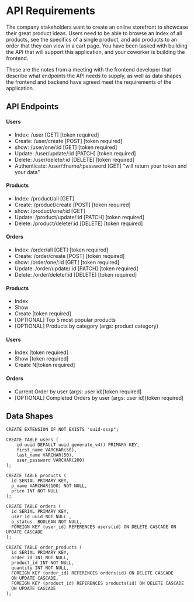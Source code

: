 # API Requirements

The company stakeholders want to create an online storefront to showcase their great product ideas. Users need to be able to browse an index of all products, see the specifics of a single product, and add products to an order that they can view in a cart page. You have been tasked with building the API that will support this application, and your coworker is building the frontend.

These are the notes from a meeting with the frontend developer that describe what endpoints the API needs to supply, as well as data shapes the frontend and backend have agreed meet the requirements of the application.

## API Endpoints

#### Users

- Index: /user [GET] [token required]
- Create: /user/create [POST] [token required]
- show: /user/one/:id [GET] [token required]
- Update: /user/update/:id [PATCH] [token required]
- Delete: /user/delete/:id [DELETE] [token required]
- Authenticate: /user/:fname/:password [GET] "will return your token and your data"

#### Products

- Index: /product/all [GET]
- Create: /product/create [POST] [token required]
- show: /product/one/:id [GET]
- Update: /product/update/:id [PATCH] [token required]
- Delete: /product/delete/:id [DELETE] [token required]

#### Orders

- Index: /order/all [GET] [token required]
- Create: /order/create [POST] [token required]
- show: /order/one/:id [GET] [token required]
- Update: /order/update/:id [PATCH] [token required]
- Delete: /order/delete/:id [DELETE] [token required]

#### Products

- Index
- Show
- Create [token required]
- [OPTIONAL] Top 5 most popular products
- [OPTIONAL] Products by category (args: product category)

#### Users

- Index [token required]
- Show [token required]
- Create N[token required]

#### Orders

- Current Order by user (args: user id)[token required]
- [OPTIONAL] Completed Orders by user (args: user id)[token required]

## Data Shapes

```
CREATE EXTENSION IF NOT EXISTS "uuid-ossp";

CREATE TABLE users (
    id uuid DEFAULT uuid_generate_v4() PRIMARY KEY,
    first_name VARCHAR(50),
    last_name VARCHAR(50),
    user_password VARCHAR(200)
);

CREATE TABLE products (
  id SERIAL PRIMARY KEY,
  p_name VARCHAR(100) NOT NULL,
  price INT NOT NULL
);

CREATE TABLE orders (
  id SERIAL PRIMARY KEY,
  user_id uuid NOT NULL ,
  o_status  BOOLEAN NOT NULL,
  FOREIGN KEY (user_id) REFERENCES users(id) ON DELETE CASCADE ON UPDATE CASCADE
);

CREATE TABLE order_products (
  id SERIAL PRIMARY KEY,
  order_id INT NOT NULL,
  product_id INT NOT NULL,
  quantity INT NOT NULL,
  FOREIGN KEY (order_id) REFERENCES orders(id) ON DELETE CASCADE
  ON UPDATE CASCADE,
  FOREIGN KEY (product_id) REFERENCES products(id) ON DELETE CASCADE
  ON UPDATE CASCADE
);

```
